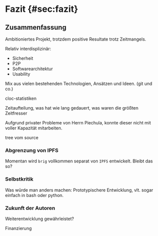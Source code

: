 # Fazit {#sec:fazit}

## Zusammenfassung

Ambitioniertes Projekt,
trotzdem positive Resultate trotz Zeitmangels.

Relativ interdisplizinär: 

- Sicherheit
- P2P
- Softwarearchitektur
- Usability

Mix aus vielen bestehenden Technologien, Ansätzen und Ideen. (git und co.)

cloc-statistiken

Zeitaufteilung, was hat wie lang gedauert, was waren die größten Zeitfresser

Aufgrund privater Probleme von Herrn Piechula, konnte dieser nicht mit voller Kapazität
mitarbeiten.

tree vom source

### Abgrenzung von IPFS

Momentan wird ``brig`` vollkommen separat von ``IPFS`` entwickelt. Bleibt das so?

### Selbstkritik

Was würde man anders machen: Prototypischere Entwicklung, vlt. sogar einfach in bash oder python.

### Zukunft der Autoren

Weiterentwicklung gewährleistet?

Finanzierung
